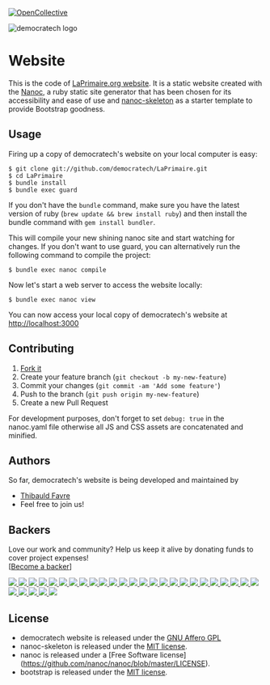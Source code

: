[![OpenCollective](https://opencollective.com/laprimaire/badge/backers.svg)](https://opencollective.com/laprimaire#support)

![democratech logo](https://s3.eu-central-1.amazonaws.com/laprimaire/laprimaire-small-logo.png)
# Website

This is the code of [LaPrimaire.org website](https://laprimaire.org).
It is a static website created with the [Nanoc](https://nanoc.ws/), a ruby static site generator that has been chosen for its accessibility and ease of use and [nanoc-skeleton](https://github.com/alessandro1997/nanoc-skeleton) as a starter template to provide Bootstrap goodness.

## Usage

Firing up a copy of democratech's website on your local computer is easy:

```console
$ git clone git://github.com/democratech/LaPrimaire.git
$ cd LaPrimaire
$ bundle install
$ bundle exec guard
```
If you don't have the `bundle` command, make sure you have the latest version of ruby (`brew update && brew install ruby`) and then install the bundle command with `gem install bundler`.

This will compile your new shining nanoc site and start watching for changes. If you don't want to use guard, you can alternatively run the following command to compile the project:
```console
$ bundle exec nanoc compile
```

Now let's start a web server to access the website locally:

```console
$ bundle exec nanoc view
```

You can now access your local copy of democratech's website at [http://localhost:3000](http://localhost:3000)

## Contributing

1. [Fork it](https://github.com/democratech/LaPrimaire/fork)
2. Create your feature branch (`git checkout -b my-new-feature`)
3. Commit your changes (`git commit -am 'Add some feature'`)
4. Push to the branch (`git push origin my-new-feature`)
5. Create a new Pull Request

For development purposes, don't forget to set ```debug: true``` in the nanoc.yaml file otherwise all JS and CSS assets are concatenated and minified.

## Authors

So far, democratech's website is being developed and maintained by
* [Thibauld Favre](https://twitter.com/thibauld)
* Feel free to join us! 

## Backers

Love our work and community? Help us keep it alive by donating funds to cover project expenses!<br />
[[Become a backer](https://opencollective.com/laprimaire)]

  <a href="https://opencollective.com/laprimaire/backers/0/website" target="_blank">
    <img src="https://opencollective.com/laprimaire/backers/0/avatar">
  </a>
  <a href="https://opencollective.com/laprimaire/backers/1/website" target="_blank">
    <img src="https://opencollective.com/laprimaire/backers/1/avatar">
  </a>
  <a href="https://opencollective.com/laprimaire/backers/2/website" target="_blank">
    <img src="https://opencollective.com/laprimaire/backers/2/avatar">
  </a>
  <a href="https://opencollective.com/laprimaire/backers/3/website" target="_blank">
    <img src="https://opencollective.com/laprimaire/backers/3/avatar">
  </a>
  <a href="https://opencollective.com/laprimaire/backers/4/website" target="_blank">
    <img src="https://opencollective.com/laprimaire/backers/4/avatar">
  </a>
  <a href="https://opencollective.com/laprimaire/backers/5/website" target="_blank">
    <img src="https://opencollective.com/laprimaire/backers/5/avatar">
  </a>
  <a href="https://opencollective.com/laprimaire/backers/6/website" target="_blank">
    <img src="https://opencollective.com/laprimaire/backers/6/avatar">
  </a>
  <a href="https://opencollective.com/laprimaire/backers/7/website" target="_blank">
    <img src="https://opencollective.com/laprimaire/backers/7/avatar">
  </a>
  <a href="https://opencollective.com/laprimaire/backers/8/website" target="_blank">
    <img src="https://opencollective.com/laprimaire/backers/8/avatar">
  </a>
  <a href="https://opencollective.com/laprimaire/backers/9/website" target="_blank">
    <img src="https://opencollective.com/laprimaire/backers/9/avatar">
  </a>
  <a href="https://opencollective.com/laprimaire/backers/10/website" target="_blank">
    <img src="https://opencollective.com/laprimaire/backers/10/avatar">
  </a>
  <a href="https://opencollective.com/laprimaire/backers/11/website" target="_blank">
    <img src="https://opencollective.com/laprimaire/backers/11/avatar">
  </a>
  <a href="https://opencollective.com/laprimaire/backers/12/website" target="_blank">
    <img src="https://opencollective.com/laprimaire/backers/12/avatar">
  </a>
  <a href="https://opencollective.com/laprimaire/backers/13/website" target="_blank">
    <img src="https://opencollective.com/laprimaire/backers/13/avatar">
  </a>
  <a href="https://opencollective.com/laprimaire/backers/14/website" target="_blank">
    <img src="https://opencollective.com/laprimaire/backers/14/avatar">
  </a>
  <a href="https://opencollective.com/laprimaire/backers/15/website" target="_blank">
    <img src="https://opencollective.com/laprimaire/backers/15/avatar">
  </a>
  <a href="https://opencollective.com/laprimaire/backers/16/website" target="_blank">
    <img src="https://opencollective.com/laprimaire/backers/16/avatar">
  </a>
  <a href="https://opencollective.com/laprimaire/backers/17/website" target="_blank">
    <img src="https://opencollective.com/laprimaire/backers/17/avatar">
  </a>
  <a href="https://opencollective.com/laprimaire/backers/18/website" target="_blank">
    <img src="https://opencollective.com/laprimaire/backers/18/avatar">
  </a>
  <a href="https://opencollective.com/laprimaire/backers/19/website" target="_blank">
    <img src="https://opencollective.com/laprimaire/backers/19/avatar">
  </a>
  <a href="https://opencollective.com/laprimaire/backers/20/website" target="_blank">
    <img src="https://opencollective.com/laprimaire/backers/20/avatar">
  </a>
  <a href="https://opencollective.com/laprimaire/backers/21/website" target="_blank">
    <img src="https://opencollective.com/laprimaire/backers/21/avatar">
  </a>
  <a href="https://opencollective.com/laprimaire/backers/22/website" target="_blank">
    <img src="https://opencollective.com/laprimaire/backers/22/avatar">
  </a>
  <a href="https://opencollective.com/laprimaire/backers/23/website" target="_blank">
    <img src="https://opencollective.com/laprimaire/backers/23/avatar">
  </a>
  <a href="https://opencollective.com/laprimaire/backers/24/website" target="_blank">
    <img src="https://opencollective.com/laprimaire/backers/24/avatar">
  </a>
  <a href="https://opencollective.com/laprimaire/backers/25/website" target="_blank">
    <img src="https://opencollective.com/laprimaire/backers/25/avatar">
  </a>
  <a href="https://opencollective.com/laprimaire/backers/26/website" target="_blank">
    <img src="https://opencollective.com/laprimaire/backers/26/avatar">
  </a>
  <a href="https://opencollective.com/laprimaire/backers/27/website" target="_blank">
    <img src="https://opencollective.com/laprimaire/backers/27/avatar">
  </a>
  <a href="https://opencollective.com/laprimaire/backers/28/website" target="_blank">
    <img src="https://opencollective.com/laprimaire/backers/28/avatar">
  </a>
  <a href="https://opencollective.com/laprimaire/backers/29/website" target="_blank">
    <img src="https://opencollective.com/laprimaire/backers/29/avatar">
  </a>


## License

* democratech website is released under the [GNU Affero GPL](https://github.com/democratech/website/blob/master/LICENSE)
* nanoc-skeleton is released under the [MIT license](https://github.com/alessandro1997/nanoc-skeleton/blob/master/LICENSE.txt).
* nanoc is released under a [Free Software license] (https://github.com/nanoc/nanoc/blob/master/LICENSE).
* bootstrap is released under the [MIT license](https://github.com/twbs/bootstrap/blob/master/LICENSE).

